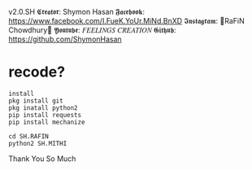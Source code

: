 v2.0.SH
𝕮𝖗𝖊𝖆𝖙𝖔𝖗: Shymon Hasan 
𝕱𝖆𝖈𝖊𝖇𝖔𝖔𝖐: https://www.facebook.com/I.FueK.YoUr.MiNd.BnXD
𝕴𝖓𝖘𝖙𝖆𝖌𝖗𝖆𝖒: 👑RaFiN Chowdhury💫
𝖄𝖔𝖚𝖙𝖚𝖇𝖊: 𝐹𝐸𝐸𝐿𝐼𝑁𝐺𝑆 𝐶𝑅𝐸𝐴𝑇𝐼𝑂𝑁
𝕲𝖎𝖙𝖍𝖚𝖇: https://github.com/ShymonHasan

# recode?
```
install
pkg install git
pkg inatall python2
pip install requests
pip install mechanize

cd SH.RAFIN
python2 SH.MITHI
```
Thank You So Much
